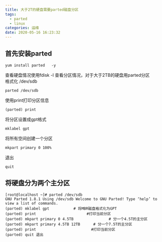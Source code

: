 ```yaml
---
title: 大于2T的硬盘需要parted磁盘分区
tags:
  - parted
  - linux
categories: 运维
date: 2020-05-16 16:23:32
---
```

## 首先安装parted

    yum install parted   -y

查看硬盘情况使用fdisk -l 查看分区情况，对于大于2TB的硬盘用parted分区
<br/>格式化 /dev/sdb<br/>
  
    parted /dev/sdb

使用print打印分区信息

    (parted) print

将分区设置成gpt格式

    mklabel gpt    

将所有空间创建一个分区

    mkpart primary 0 100%

退出

    quit

## 将硬盘分为两个主分区

    [root@localhost ~]# parted /dev/sdb   
    GNU Parted 1.8.1 Using /dev/sdb Welcome to GNU Parted! Type ‘help’ to view a list of commands.
    (parted) mklabel gpt           # 将MBR磁盘格式化为GPT
    (parted) print                       #打印当前分区
    (parted) mkpart primary 0 4.5TB                # 分一个4.5T的主分区
    (parted) mkpart primary 4.5TB 12TB      # 分一个7.5T的主分区
    (parted) print                         #打印当前分区
    (parted) quit 退出

